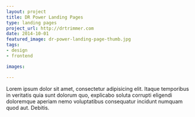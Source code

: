 ```yaml
---
layout: project
title: DR Power Landing Pages
type: landing pages
project_url: http://drtrimmer.com
date: 2014-10-01
featured_image: dr-power-landing-page-thumb.jpg
tags:
- design
- frontend

images:

---
```


Lorem ipsum dolor sit amet, consectetur adipisicing elit. Itaque temporibus in veritatis quia sunt dolorum quo, explicabo soluta corrupti eligendi doloremque aperiam nemo voluptatibus consequatur incidunt numquam quod aut. Debitis.